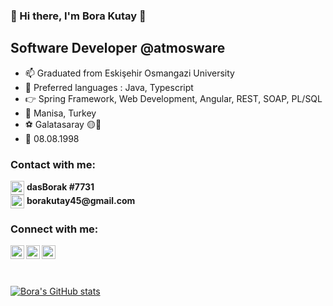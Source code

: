 ### 👋 Hi there, I'm Bora Kutay 👋

## Software Developer @atmosware

- 📫 Graduated from Eskişehir Osmangazi University
- 🚀 Preferred languages : Java, Typescript
- 👉 Spring Framework, Web Development, Angular, REST, SOAP, PL/SQL
- 🚩 Manisa, Turkey
- ⚽ Galatasaray 🟡🔴
- 🎂 08.08.1998

### Contact with me:
<div><img align="center" alt="borakutay | Discord" width="22px" src="https://cdn.jsdelivr.net/npm/simple-icons@v3/icons/discord.svg" /> <b> dasBorak #7731</b> </div>
<div><img align="center" alt="borakutay | Gmail" width="22px" src="https://cdn.jsdelivr.net/npm/simple-icons@v3/icons/gmail.svg" /> <b> borakutay45@gmail.com </b> </div>

### Connect with me:
<a href="https://open.spotify.com/user/11139144446?si=1dcbc8af14c148fa" target="blank"><img align="left" alt="borakutay | Spotify" width="22px" src="https://cdn.jsdelivr.net/npm/simple-icons@v3/icons/spotify.svg" />
<a href="https://linkedin.com/in/borakeskinoglu" target="blank"> <img align="left" alt="borakutay | LinkedIn" width="22px" src="https://cdn.jsdelivr.net/npm/simple-icons@v3/icons/linkedin.svg" />
<a href="https://www.instagram.com/boraakutay/" target="blank"> <img align="left" alt="borakutay | Instagram" width="22px" src="https://cdn.jsdelivr.net/npm/simple-icons@v3/icons/instagram.svg" />

<br>
<br>
<br>
           
  
[![Bora's GitHub stats](https://github-readme-stats.vercel.app/api?username=BoraKutay)](https://github.com/anuraghazra/github-readme-stats)
